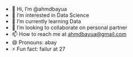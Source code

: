 - 👋 Hi, I’m @ahmdbayua
- 👀 I’m interested in Data Science
- 🌱 I’m currently learning Data
- 💞️ I’m looking to collaborate on personal partner
- 📫 How to reach me at ahmdbayua@gmail.com 
- 😄 Pronouns: abay
- ⚡ Fun fact: failur at 27

<!---
ahmdbayua/ahmdbayua is a ✨ special ✨ repository because its `README.md` (this file) appears on your GitHub profile.
You can click the Preview link to take a look at your changes.
--->
